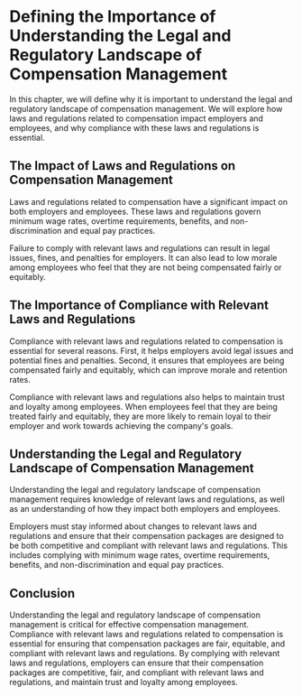 # Defining the Importance of Understanding the Legal and Regulatory Landscape of Compensation Management

In this chapter, we will define why it is important to understand the legal and regulatory landscape of compensation management. We will explore how laws and regulations related to compensation impact employers and employees, and why compliance with these laws and regulations is essential.

The Impact of Laws and Regulations on Compensation Management
-------------------------------------------------------------

Laws and regulations related to compensation have a significant impact on both employers and employees. These laws and regulations govern minimum wage rates, overtime requirements, benefits, and non-discrimination and equal pay practices.

Failure to comply with relevant laws and regulations can result in legal issues, fines, and penalties for employers. It can also lead to low morale among employees who feel that they are not being compensated fairly or equitably.

The Importance of Compliance with Relevant Laws and Regulations
---------------------------------------------------------------

Compliance with relevant laws and regulations related to compensation is essential for several reasons. First, it helps employers avoid legal issues and potential fines and penalties. Second, it ensures that employees are being compensated fairly and equitably, which can improve morale and retention rates.

Compliance with relevant laws and regulations also helps to maintain trust and loyalty among employees. When employees feel that they are being treated fairly and equitably, they are more likely to remain loyal to their employer and work towards achieving the company's goals.

Understanding the Legal and Regulatory Landscape of Compensation Management
---------------------------------------------------------------------------

Understanding the legal and regulatory landscape of compensation management requires knowledge of relevant laws and regulations, as well as an understanding of how they impact both employers and employees.

Employers must stay informed about changes to relevant laws and regulations and ensure that their compensation packages are designed to be both competitive and compliant with relevant laws and regulations. This includes complying with minimum wage rates, overtime requirements, benefits, and non-discrimination and equal pay practices.

Conclusion
----------

Understanding the legal and regulatory landscape of compensation management is critical for effective compensation management. Compliance with relevant laws and regulations related to compensation is essential for ensuring that compensation packages are fair, equitable, and compliant with relevant laws and regulations. By complying with relevant laws and regulations, employers can ensure that their compensation packages are competitive, fair, and compliant with relevant laws and regulations, and maintain trust and loyalty among employees.
